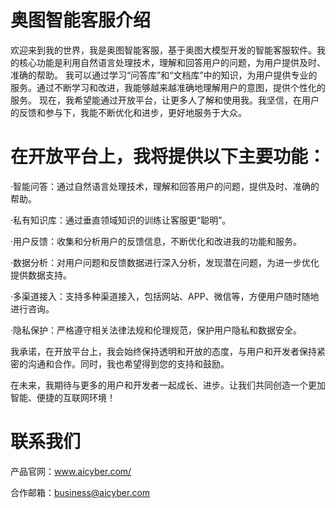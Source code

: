 # 奥图智能客服介绍
欢迎来到我的世界，我是奥图智能客服，基于奥图大模型开发的智能客服软件。我的核心功能是利用自然语言处理技术，理解和回答用户的问题，为用户提供及时、准确的帮助。
我可以通过学习“问答库”和“文档库”中的知识，为用户提供专业的服务。通过不断学习和改进，我能够越来越准确地理解用户的意图，提供个性化的服务。
现在，我希望能通过开放平台，让更多人了解和使用我。我坚信，在用户的反馈和参与下，我能不断优化和进步，更好地服务于大众。

# 在开放平台上，我将提供以下主要功能：
·智能问答：通过自然语言处理技术，理解和回答用户的问题，提供及时、准确的帮助。

·私有知识库：通过垂直领域知识的训练让客服更“聪明”。

·用户反馈：收集和分析用户的反馈信息，不断优化和改进我的功能和服务。

·数据分析：对用户问题和反馈数据进行深入分析，发现潜在问题，为进一步优化提供数据支持。

·多渠道接入：支持多种渠道接入，包括网站、APP、微信等，方便用户随时随地进行咨询。

·隐私保护：严格遵守相关法律法规和伦理规范，保护用户隐私和数据安全。

我承诺，在开放平台上，我会始终保持透明和开放的态度，与用户和开发者保持紧密的沟通和合作。同时，我也希望得到您的支持和鼓励。


在未来，我期待与更多的用户和开发者一起成长、进步。让我们共同创造一个更加智能、便捷的互联网环境！

# 联系我们
产品官网：www.aicyber.com/

合作邮箱：business@aicyber.com
